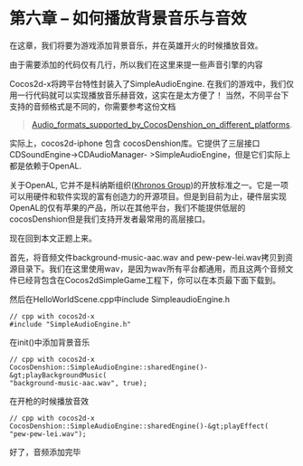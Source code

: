 
# 第六章 – 如何播放背景音乐与音效 #

在这章，我们将要为游戏添加背景音乐，并在英雄开火的时候播放音效。

 

由于需要添加的代码仅有几行，所以我们在这里来提一些声音引擎的内容

Cocos2d-x将跨平台特性封装入了SimpleAudioEngine. 在我们的游戏中，我们仅用一行代码就可以实现播放音乐赫音效，这实在是太方便了！ 当然，不同平台下支持的音频格式是不同的，你需要参考这份文档

>[Audio_formats_supported_by_CocosDenshion_on_different_platforms](http://www.cocos2d-x.org/projects/cocos2d-x/wiki/Audio_formats_supported_by_CocosDenshion_on_different_platforms).

实际上，cocos2d-iphone 包含 cocosDenshion库。它提供了三层接口 CDSoundEngine->CDAudioManager- >SimpleAudioEngine，但是它们实际上都是依赖于OpenAL.

关于OpenAL, 它并不是科纳斯组织([Khronos Group](http://en.wikipedia.org/wiki/Khronos_Group))的开放标准之一。它是一项可以用硬件和软件实现的富有创造力的开源项目。但是到目前为止，硬件层实现OpenAL的仅有苹果的产品，所以在其他平台，我们不能提供低层的cocosDenshion但是我们支持开发者最常用的高层接口。

现在回到本文正题上来。

 首先，将音频文件background-music-aac.wav and pew-pew-lei.wav拷贝到资源目录下。我们在这里使用wav，是因为wav所有平台都通用，而且这两个音频文件已经背包含在Cocos2dSimpleGame工程下，你可以在本页最下面下载到。

然后在HelloWorldScene.cpp中include SimpleaudioEngine.h

	// cpp with cocos2d-x
	#include "SimpleAudioEngine.h"


在init()中添加背景音乐

	// cpp with cocos2d-x
	CocosDenshion::SimpleAudioEngine::sharedEngine()-&gt;playBackgroundMusic(
	"background-music-aac.wav", true);


在开枪的时候播放音效

	// cpp with cocos2d-x
	CocosDenshion::SimpleAudioEngine::sharedEngine()-&gt;playEffect(
	"pew-pew-lei.wav");


好了，音频添加完毕
